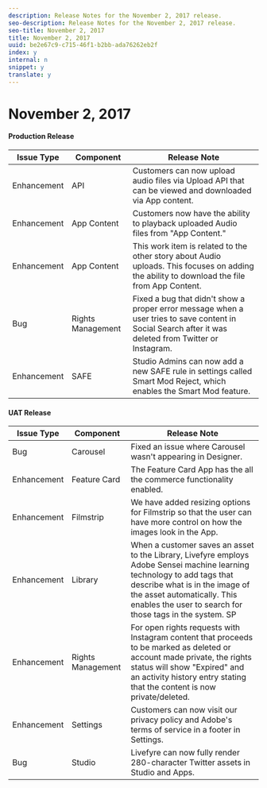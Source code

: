 ```yaml
---
description: Release Notes for the November 2, 2017 release.
seo-description: Release Notes for the November 2, 2017 release.
seo-title: November 2, 2017
title: November 2, 2017
uuid: be2e67c9-c715-46f1-b2bb-ada76262eb2f
index: y
internal: n
snippet: y
translate: y
---
```


# November 2, 2017


#### Production Release
|  **Issue Type** | **Component** | **Release Note** |
|---|---|---|
|  Enhancement | API | Customers can now upload audio files via Upload API that can be viewed and downloaded via App content. |
|  Enhancement | App Content | Customers now have the ability to playback uploaded Audio files from "App Content." |
|  Enhancement | App Content | This work item is related to the other story about Audio uploads. This focuses on adding the ability to download the file from App Content. |
|  Bug | Rights Management | Fixed a bug that didn't show a proper error message when a user tries to save content in Social Search after it was deleted from Twitter or Instagram. |
|  Enhancement | SAFE | Studio Admins can now add a new SAFE rule in settings called Smart Mod Reject, which enables the Smart Mod feature. |


#### UAT Release
|  **Issue Type** | **Component** | **Release Note** |
|---|---|---|
|  Bug | Carousel | Fixed an issue where Carousel wasn't appearing in Designer. |
|  Enhancement | Feature Card | The Feature Card App has the all the commerce functionality enabled.  |
|  Enhancement | Filmstrip | We have added resizing options for Filmstrip so that the user can have more control on how the images look in the App.  |
|  Enhancement | Library | When a customer saves an asset to the Library, Livefyre employs Adobe Sensei machine learning technology to add tags that describe what is in the image of the asset automatically. This enables the user to search for those tags in the system. SP |
|  Enhancement | Rights Management | For open rights requests with Instagram content that proceeds to be marked as deleted or account made private, the rights status will show "Expired" and an activity history entry stating that the content is now private/deleted. |
|  Enhancement | Settings | Customers can now visit our privacy policy and Adobe's terms of service in a footer in Settings.  |
|  Bug | Studio | Livefyre can now fully render 280-character Twitter assets in Studio and Apps. |

